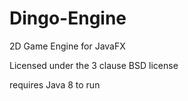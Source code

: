 # Dingo-Engine
2D Game Engine for JavaFX

Licensed under the 3 clause BSD license

requires Java 8 to run
